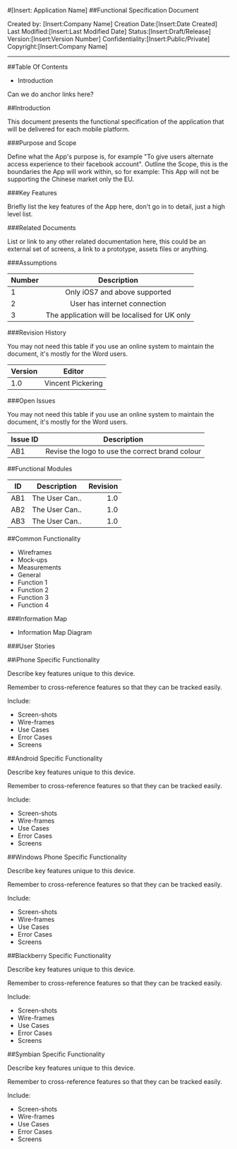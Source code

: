 #[Insert: Application Name]
##Functional Specification Document

Created by: [Insert:Company Name]
Creation Date:[Insert:Date Created]
Last Modified:[Insert:Last Modified Date]
Status:[Insert:Draft/Release]
Version:[Insert:Version Number]
Confidentiality:[Insert:Public/Private]
Copyright:[Insert:Company Name]

---

##Table Of Contents

-  Introduction

Can we do anchor links here?


##Introduction

This document presents the functional specification of the application that will be delivered for each mobile platform.

###Purpose and Scope

Define what the App's purpose is, for example "To give users alternate access experience to their facebook account".
Outline the Scope, this is the boundaries the App will work within, so for example: This App will not be supporting the Chinese market only the EU.

###Key Features

Briefly list the key features of the App here, don't go in to detail, just a high level list.

###Related Documents

List or link to any other related documentation here, this could be an external set of screens, a link to a prototype, assets files or anything.

###Assumptions

| Number | Description                                          |
| -------|:----------------------------------------------------:|
| 1      | Only iOS7 and above supported                        |
| 2      | User has internet connection                         |
| 3      | The application will be localised for UK only        |


###Revision History

You may not need this table if you use an online system to maintain the document, it's mostly for the Word users.

| Version  | Editor                                               |
| ---------|:----------------------------------------------------:|
| 1.0      | Vincent Pickering                                    |


###Open Issues

You may not need this table if you use an online system to maintain the document, it's mostly for the Word users.

| Issue ID  | Description                                          |
| ----------|:----------------------------------------------------:|
| AB1       | Revise the logo to use the correct brand colour      |

##Functional Modules

| ID     | Description                                 | Revision  |
| -------|:-------------------------------------------:| ---------:|
| AB1    | The User Can..                              | 1.0       |
| AB2    | The User Can..                              | 1.0       |
| AB3    | The User Can..                              | 1.0       |


##Common Functionality

-  Wireframes
-  Mock-ups
-  Measurements
-  General
-  Function 1
-  Function 2
-  Function 3
-  Function 4

###Information Map

- Information Map Diagram

###User Stories


##iPhone Specific Functionality

Describe key features unique to this device.

Remember to cross-reference features so that they can be tracked easily.

Include:

-  Screen-shots 
-  Wire-frames
-  Use Cases
-  Error Cases 
-  Screens

##Android Specific Functionality

Describe key features unique to this device.

Remember to cross-reference features so that they can be tracked easily.

Include:

-  Screen-shots 
-  Wire-frames
-  Use Cases
-  Error Cases 
-  Screens

##Windows Phone Specific Functionality

Describe key features unique to this device.

Remember to cross-reference features so that they can be tracked easily.

Include:

-  Screen-shots 
-  Wire-frames
-  Use Cases
-  Error Cases 
-  Screens

##Blackberry Specific Functionality

Describe key features unique to this device.

Remember to cross-reference features so that they can be tracked easily.

Include:

-  Screen-shots 
-  Wire-frames
-  Use Cases
-  Error Cases 
-  Screens

##Symbian Specific Functionality

Describe key features unique to this device.

Remember to cross-reference features so that they can be tracked easily.

Include:

-  Screen-shots 
-  Wire-frames
-  Use Cases
-  Error Cases 
-  Screens
